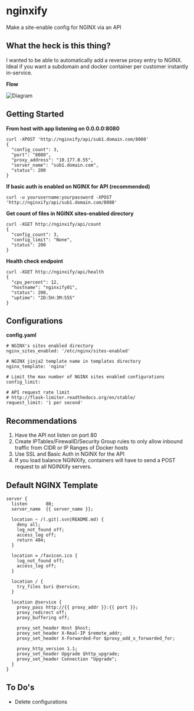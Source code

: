 # nginxify

Make a site-enable config for NGINX via an API


What the heck is this thing?
----------------------------

I wanted to be able to automatically add a reverse proxy entry to NGINX.  Ideal if you want a subdomain and docker container per customer instantly in-service.


**Flow**

![Diagram](https://s3.amazonaws.com/timski-pictures/nginxify.jpg)


Getting Started
---------------

**From host with app listening on 0.0.0.0:8080**

    curl -XPOST 'http://nginxify/api/sub1.domain.com/8080'
    {
      "config_count": 3,
      "port": "8080",
      "proxy_address": "10.177.0.55",
      "server_name": "sub1.domain.com",
      "status": 200
    }

**If basic auth is enabled on NGINX for API (recommended)**

    curl -u yourusername:yourpassword -XPOST 'http://nginxify/api/sub1.domain.com/8080'

**Get count of files in NGINX sites-enabled directory**

    curl -XGET http://nginxify/api/count
    {
      "config_count": 3,
      "config_limit": "None",
      "status": 200
    }

**Health check endpoint**

    curl -XGET http://nginxify/api/health
    {
      "cpu_percent": 12,
      "hostname": "nginxify01",
      "status": 200,
      "uptime": "2D:5H:3M:55S"
    }


Configurations
--------------

**config.yaml**

    # NGINX's sites enabled directory
    nginx_sites_enabled: '/etc/nginx/sites-enabled'

    # NGINX jinja2 template name in templates directory
    nginx_template: 'nginx'

    # Limit the max number of NGINX sites enabled configurations
    config_limit:

    # API request rate limit
    # http://flask-limiter.readthedocs.org/en/stable/
    request_limit: '1 per second'


Recommendations
---------------

 1. Have the API not listen on port 80
 2. Create IPTables/FirewallD/Security Group rules to only allow inbound traffic from CIDR or IP Ranges of Docker hosts
 3. Use SSL and Basic Auth in NGINX for the API
 4. If you load balance NGINXify, containers will have to send a POST request to all NGINXify servers.


Default NGINX Template
----------------------

    server {
      listen       80;
      server_name  {{ server_name }};

      location ~ /(.git|.svn|README.md) {
        deny all;
        log_not_found off;
        access_log off;
        return 404;
      }

      location = /favicon.ico {
        log_not_found off;
        access_log off;
      }

      location / {
        try_files $uri @service;
      }

      location @service {
        proxy_pass http://{{ proxy_addr }}:{{ port }};
        proxy_redirect off;
        proxy_buffering off;

        proxy_set_header Host $host;
        proxy_set_header X-Real-IP $remote_addr;
	    proxy_set_header X-Forwarded-For $proxy_add_x_forwarded_for;

        proxy_http_version 1.1;
        proxy_set_header Upgrade $http_upgrade;
        proxy_set_header Connection "Upgrade";
      }
    }

To Do's
-------


  - Delete configurations
